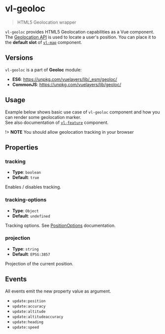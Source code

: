 # vl-geoloc

> HTML5 Geolocation wrapper

`vl-geoloc` provides HTML5 Geolocation capabilities as a Vue component. 
The [Geolocation API](https://www.w3.org/TR/geolocation-API/) is used to locate 
a user's position. You can place it to the **default slot** of [`vl-map`](component/map.md) component.

## Versions

`vl-geoloc` is a part of **Geoloc** module:

- **ES6**: https://unpkg.com/vuelayers/lib/_esm/geoloc/
- **CommonJS**: https://unpkg.com/vuelayers/lib/geoloc/

## Usage

Example below shows basic use case of `vl-geoloc` component and how you
can render some geolocation marker.  
See also documentation of [`vl-feature`](component/feature.md) component.

!> **NOTE** You should allow geolocation tracking in your browser

<vuep template="#usage-example"></vuep>

<script v-pre type="text/x-template" id="usage-example">
<template>
  <div>
    <vl-map :load-tiles-while-animating="true" :load-tiles-while-interacting="true" 
            data-projection="EPSG:4326" style="height: 400px">
      <vl-view :zoom.sync="zoom" :center.sync="center" :rotation.sync="rotation"></vl-view>

      <vl-geoloc @update:position="geolocPosition = $event">
        <template slot-scope="geoloc">
          <vl-feature v-if="geoloc.position" id="position-feature">
            <vl-geom-point :coordinates="geoloc.position"></vl-geom-point>
            <vl-style-box>
              <vl-style-icon src="_media/marker.png" :scale="0.4" :anchor="[0.5, 1]"></vl-style-icon>
            </vl-style-box>
          </vl-feature>
        </template>
      </vl-geoloc>

      <vl-layer-tile id="osm">
        <vl-source-osm></vl-source-osm>
      </vl-layer-tile>
    </vl-map>
    <div style="padding: 20px">
      Zoom: {{ zoom }}<br>
      Center: {{ center }}<br>
      Rotation: {{ rotation }}<br>
      My geolocation: {{ geolocPosition }}
    </div>
  </div>
</template>

<script>
  export default {
    data () {
      return { 
        zoom: 2,
        center: [0, 0],
        rotation: 0,
        geolocPosition: undefined,
      }
    },
  }
</script>
</script>

## Properties

### tracking

- **Type**: `boolean`
- **Default**: `true`

Enables / disables tracking.

### tracking-options

- **Type**: `Object`
- **Default**: `undefined`

Tracking options. See [PositionOptions](https://www.w3.org/TR/geolocation-API/#position_options_interface) documentation.

### projection

- **Type**: `string`
- **Default**: `EPSG:3857`

Projection of the current position.

## Events

All events emit the new property value as argument.

- `update:position`
- `update:accuracy`
- `update:altitude`
- `update:altitudeaccuracy`
- `update:heading`
- `update:speed`
